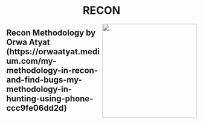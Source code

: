 <h1 align="center">RECON</h1>

<a href="https://twitter.com/GodfatherOrwa"><img align="right" width="250" height="250px" align="left" src="https://profiles.bugcrowdusercontent.com/avatars/daf2cd702f488805e6b3afb80904a463/normal_BDE815EF-FD87-4209-9A1C-AD3129560DA9.jpeg"/></a>

<h2>Recon Methodology by  Orwa Atyat (https://orwaatyat.medium.com/my-methodology-in-recon-and-find-bugs-my-methodology-in-hunting-using-phone-ccc9fe06dd2d)</h2>

#
